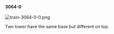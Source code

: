 #### 3064-0
![train-3064-0-0.png](https://github.com/lil-lab/nlvr/raw/master/nlvr/train/images/56/train-3064-0-0.png "train-3064-0-0.png")

Two tower have the same base but different on top.